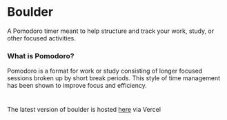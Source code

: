 # Boulder
A Pomodoro timer meant to help structure and track your work, study, or other focused activities.

### What is Pomodoro?
Pomodoro is a format for work or study consisting of longer focused sessions broken up by short break periods. This style of time management has been shown to improve focus and efficiency.

#

The latest version of boulder is hosted [here](https://boulder-virid.vercel.app/) via Vercel
